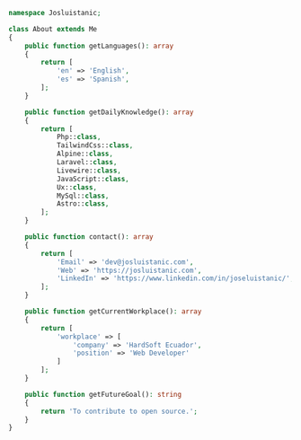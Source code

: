 ```php
namespace Josluistanic;

class About extends Me
{
    public function getLanguages(): array
    {
        return [
            'en' => 'English',
            'es' => 'Spanish',
        ];
    }

    public function getDailyKnowledge(): array
    {
        return [
            Php::class,
            TailwindCss::class,
            Alpine::class,
            Laravel::class,
            Livewire::class,
            JavaScript::class,
            Ux::class,
            MySql::class,
            Astro::class,
        ];
    }

    public function contact(): array
    {
        return [
            'Email' => 'dev@josluistanic.com',
            'Web' => 'https://josluistanic.com',
            'LinkedIn' => 'https://www.linkedin.com/in/joseluistanic/',
        ];
    }

    public function getCurrentWorkplace(): array
    {
        return [
            'workplace' => [
                'company' => 'HardSoft Ecuador',
                'position' => 'Web Developer'
            ]
        ];
    }

    public function getFutureGoal(): string
    {
        return 'To contribute to open source.';
    }
}
```
  
<!---
Josluistanic/Josluistanic is a ✨ special ✨ repository because its `README.md` (this file) appears on your GitHub profile.
You can click the Preview link to take a look at your changes.
--->
